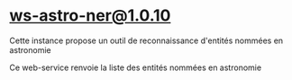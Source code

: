 # ws-astro-ner@1.0.10

Cette instance propose un outil de reconnaissance d'entités nommées en astronomie

Ce web-service renvoie la liste des entités nommées en astronomie
